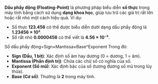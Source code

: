 **Dấu phẩy động (Floating-Point)** là phương pháp biểu diễn **số thực** trong máy tính bằng cách sử dụng **dạng khoa học**, giúp lưu trữ các giá trị rất lớn hoặc rất nhỏ một cách hiệu quả. Ví dụ:
- Số thực **123.456** có thể được biểu diễn dưới dạng dấu phẩy động là **1.23456 × 10²**.
- Số rất nhỏ **0.0000456** có thể viết là **4.56 × 10⁻⁵**.

Số dấu phẩy động=Sign×Mantissa×Base^Exponent
Trong đó:
- **Sign (Dấu, 1 bit)**: Xác định số âm hay dương (0 = dương, 1 = âm).
- **Mantissa (Phần định trị)**: Chứa các chữ số có nghĩa của số.
- **Exponent (Số mũ)**: Xác định bậc của số (tương đương số mũ trong lũy thừa).
- **Base (Cơ số)**: Thường là **2** trong máy tính.